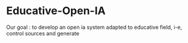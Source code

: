 # Educative-Open-IA
Our goal : to develop an open ia system adapted to educative field, i-e, control sources and generate 
